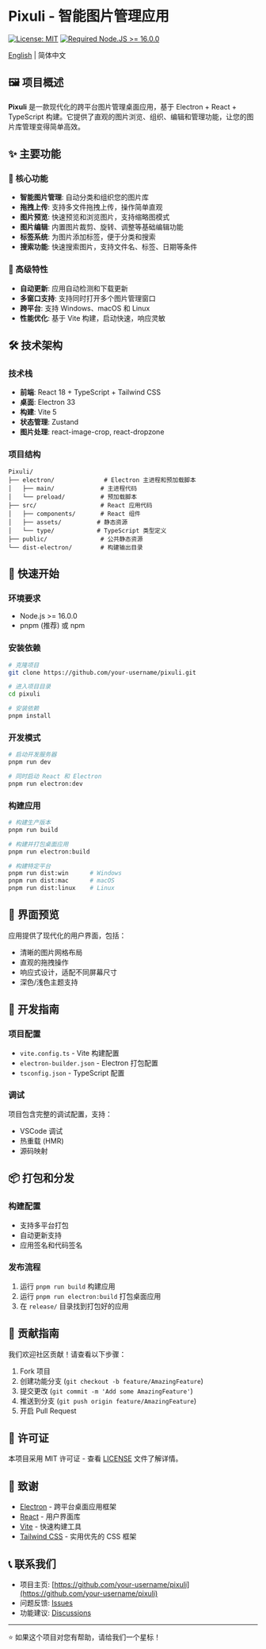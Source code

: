 # Pixuli - 智能图片管理应用

[![License: MIT](https://img.shields.io/badge/License-MIT-yellow.svg)](https://opensource.org/licenses/MIT)
[![Required Node.JS >= 16.0.0](https://img.shields.io/static/v1?label=node&message=%3E=16.0.0&logo=node.js&color=3f893e)](https://nodejs.org/about/releases)

[English](README.md) | 简体中文

## 🖼️ 项目概述

**Pixuli** 是一款现代化的跨平台图片管理桌面应用，基于 Electron + React + TypeScript 构建。它提供了直观的图片浏览、组织、编辑和管理功能，让您的图片库管理变得简单高效。

## ✨ 主要功能

### 🎯 核心功能
- **智能图片管理**: 自动分类和组织您的图片库
- **拖拽上传**: 支持多文件拖拽上传，操作简单直观
- **图片预览**: 快速预览和浏览图片，支持缩略图模式
- **图片编辑**: 内置图片裁剪、旋转、调整等基础编辑功能
- **标签系统**: 为图片添加标签，便于分类和搜索
- **搜索功能**: 快速搜索图片，支持文件名、标签、日期等条件

### 🚀 高级特性
- **自动更新**: 应用自动检测和下载更新
- **多窗口支持**: 支持同时打开多个图片管理窗口
- **跨平台**: 支持 Windows、macOS 和 Linux
- **性能优化**: 基于 Vite 构建，启动快速，响应灵敏

## 🛠️ 技术架构

### 技术栈
- **前端**: React 18 + TypeScript + Tailwind CSS
- **桌面**: Electron 33
- **构建**: Vite 5
- **状态管理**: Zustand
- **图片处理**: react-image-crop, react-dropzone

### 项目结构
```
Pixuli/
├── electron/              # Electron 主进程和预加载脚本
│   ├── main/             # 主进程代码
│   └── preload/          # 预加载脚本
├── src/                  # React 应用代码
│   ├── components/       # React 组件
│   ├── assets/          # 静态资源
│   └── type/            # TypeScript 类型定义
├── public/               # 公共静态资源
└── dist-electron/        # 构建输出目录
```

## 🚀 快速开始

### 环境要求
- Node.js >= 16.0.0
- pnpm (推荐) 或 npm

### 安装依赖
```bash
# 克隆项目
git clone https://github.com/your-username/pixuli.git

# 进入项目目录
cd pixuli

# 安装依赖
pnpm install
```

### 开发模式
```bash
# 启动开发服务器
pnpm run dev

# 同时启动 React 和 Electron
pnpm run electron:dev
```

### 构建应用
```bash
# 构建生产版本
pnpm run build

# 构建并打包桌面应用
pnpm run electron:build

# 构建特定平台
pnpm run dist:win      # Windows
pnpm run dist:mac      # macOS
pnpm run dist:linux    # Linux
```

## 🎨 界面预览

应用提供了现代化的用户界面，包括：
- 清晰的图片网格布局
- 直观的拖拽操作
- 响应式设计，适配不同屏幕尺寸
- 深色/浅色主题支持

## 🔧 开发指南

### 项目配置
- `vite.config.ts` - Vite 构建配置
- `electron-builder.json` - Electron 打包配置
- `tsconfig.json` - TypeScript 配置

### 调试
项目包含完整的调试配置，支持：
- VSCode 调试
- 热重载 (HMR)
- 源码映射

## 📦 打包和分发

### 构建配置
- 支持多平台打包
- 自动更新支持
- 应用签名和代码签名

### 发布流程
1. 运行 `pnpm run build` 构建应用
2. 运行 `pnpm run electron:build` 打包桌面应用
3. 在 `release/` 目录找到打包好的应用

## 🤝 贡献指南

我们欢迎社区贡献！请查看以下步骤：

1. Fork 项目
2. 创建功能分支 (`git checkout -b feature/AmazingFeature`)
3. 提交更改 (`git commit -m 'Add some AmazingFeature'`)
4. 推送到分支 (`git push origin feature/AmazingFeature`)
5. 开启 Pull Request

## 📄 许可证

本项目采用 MIT 许可证 - 查看 [LICENSE](LICENSE) 文件了解详情。

## 🙏 致谢

- [Electron](https://electronjs.org/) - 跨平台桌面应用框架
- [React](https://reactjs.org/) - 用户界面库
- [Vite](https://vitejs.dev/) - 快速构建工具
- [Tailwind CSS](https://tailwindcss.com/) - 实用优先的 CSS 框架

## 📞 联系我们

- 项目主页: [https://github.com/your-username/pixuli](https://github.com/your-username/pixuli)
- 问题反馈: [Issues](https://github.com/your-username/pixuli/issues)
- 功能建议: [Discussions](https://github.com/your-username/pixuli/discussions)

---

⭐ 如果这个项目对您有帮助，请给我们一个星标！ 